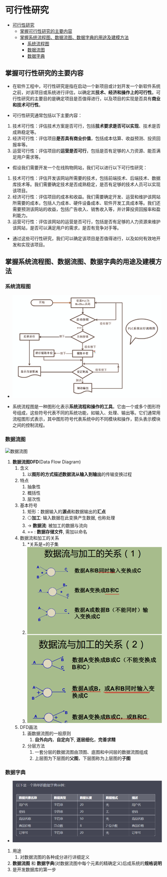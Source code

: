 # 可行性研究

- [可行性研究](#可行性研究)
  - [掌握可行性研究的主要内容](#掌握可行性研究的主要内容)
  - [掌握系统流程图、数据流图、数据字典的用途及建模方法](#掌握系统流程图数据流图数据字典的用途及建模方法)
    - [系统流程图](#系统流程图)
    - [数据流图](#数据流图)
    - [数据字典](#数据字典)

## 掌握可行性研究的主要内容

- 在软件工程中，可行性研究是指在启动一个新项目或计划开发一个新软件系统之前，对该项目或系统进行评估，以确定其**技术、经济和操作上的可行性**。可行性研究的主要目的是确定项目是否值得进行，以及项目的实现是否具有**商业和技术可行性**。

- 可行性研究通常包括以下主要内容：

1. 技术可行性：评估技术方案是否可行，包括**技术要求是否可以实现**、技术是否成熟稳定等。
2. 经济可行性：评估项目**是否具有商业价值**，包括成本估算、收益预测、投资回报率等。
3. 运营可行性：评估项目的**运营是否可行**，包括是否有足够的人力资源、能否满足用户需求等。

- 假设我们需要开发一个在线购物网站，我们可以进行以下可行性研究：

1. 技术可行性：评估开发该网站所需要的技术，包括前端技术、后端技术、数据库技术等。我们需要确定技术是否成熟稳定，是否有足够的技术人员可以实现该项目。
2. 经济可行性：评估项目的成本和收益。我们需要确定开发、运营和维护该网站所需要的成本，包括人力成本、硬件设备成本、软件开发工具成本等。我们还需要预测该网站的收益，包括广告收入、销售收入等，并计算投资回报率和盈利能力。
3. 运营可行性：评估该网站的运营是否可行，包括是否有足够的人力资源来维护该网站，是否可以满足用户的需求，是否有竞争对手等。

- 通过这些可行性研究，我们可以确定该项目是否值得进行，以及如何有效地开发和实现该项目。

## 掌握系统流程图、数据流图、数据字典的用途及建模方法

### 系统流程图

- ![20230405112141](https://raw.githubusercontent.com/Logible/Image/main/note_image/20230405112141.png)

- 系统流程图是一种图形化表示**系统流程和操作的工具**。它由一个或多个图形符号组成，这些符号代表不同的系统功能，如输入、处理、输出等。它们通常用流程图形式表示，其中图形符号代表系统中的不同模块和操作，箭头表示模块之间的控制流程。

### 数据流图

![数据流图](https://images.ctfassets.net/w6r2i5d8q73s/3nnY6vme3mObtEVM8Em5BM/7673e0adc2186d5c6f51b0f12c1d77e7/S1_2_3_columns_filled_templates_data_flow_diagram_001)

1. **数据流图DFD**(Data Flow Diagram)
   1. 含义
      1. 以**图形的方式描述数据流从输入到输出**的传输变换过程
   2. 特点
      1. 抽象性
      2. 概括性
      3. 层次性
   3. 基本符号
      1. 矩形：数据输入的**源点**和数据输出的**汇点**
      2. ⚪**加工**: 输入数据在此变换产生数据, 也称处理
      3. -> **数据流**: 被加工的数据与流向
      4. == : **数据存储文件**, 需加以命名
   4. 数据流和加工的关系
      1. *关系是+的子集
      2. ![20220609224647](https://raw.githubusercontent.com/Logible/Image/main/note_image/20220609224647.png)
      3. ![20220609224654](https://raw.githubusercontent.com/Logible/Image/main/note_image/20220609224654.png)
   5. DFD画法
      1. 画数据流图的一般原则
         1. **自外向内**，**自定向下**, **逐层细化**，**完善求精**
      2. 分层方法
         1. 一套分层的数据流图由顶图、底图和中间层的数据流图组成
         2. 上层图为下层图的**父图**，下层图称为上层图的**子图**

### 数据字典

- ![20230405112442](https://raw.githubusercontent.com/Logible/Image/main/note_image/20230405112442.png)

1. 用途
   1. 对数据流图的各种成分进行详细定义
2. **数据流图** 和 **数据字典**(对数据流图中每个元素的精确定义)后成系统的**规格说明**
3. 是开发数据库的第一步
